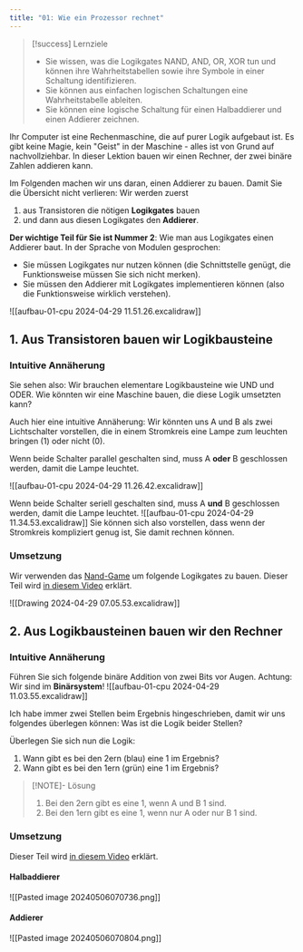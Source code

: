 ```yaml
---
title: "01: Wie ein Prozessor rechnet"
---
```

> [!success] Lernziele
> 
> - Sie wissen, was die Logikgates NAND, AND, OR, XOR tun und können ihre Wahrheitstabellen sowie ihre Symbole in einer Schaltung identifizieren.
> - Sie können aus einfachen logischen Schaltungen eine Wahrheitstabelle ableiten.
> - Sie können eine logische Schaltung für einen Halbaddierer und einen Addierer zeichnen.

Ihr Computer ist eine Rechenmaschine, die auf purer Logik aufgebaut ist. Es gibt keine Magie, kein "Geist" in der Maschine - alles ist von Grund auf nachvollziehbar. In dieser Lektion bauen wir einen Rechner, der zwei binäre Zahlen addieren kann.

Im Folgenden machen wir uns daran, einen Addierer zu bauen. Damit Sie die Übersicht nicht verlieren: Wir werden zuerst 
1. aus Transistoren die nötigen **Logikgates** bauen 
2. und dann aus diesen Logikgates den **Addierer**.

**Der wichtige Teil für Sie ist Nummer 2**: Wie man aus Logikgates einen Addierer baut. In der Sprache von Modulen gesprochen:
- Sie müssen Logikgates nur nutzen können (die Schnittstelle genügt, die Funktionsweise müssen Sie sich nicht merken).
- Sie müssen den Addierer mit Logikgates implementieren können (also die Funktionsweise wirklich verstehen).

![[aufbau-01-cpu 2024-04-29 11.51.26.excalidraw]]

## 1. Aus Transistoren bauen wir Logikbausteine
### Intuitive Annäherung

Sie sehen also: Wir brauchen elementare Logikbausteine wie UND und ODER. Wie könnten wir eine Maschine bauen, die diese Logik umsetzten kann? 

Auch hier eine intuitive Annäherung: Wir könnten uns A und B als zwei Lichtschalter vorstellen, die in einem Stromkreis eine Lampe zum leuchten bringen (1) oder nicht (0).

Wenn beide Schalter parallel geschalten sind, muss A **oder** B geschlossen werden, damit die Lampe leuchtet.

![[aufbau-01-cpu 2024-04-29 11.26.42.excalidraw]]

Wenn beide Schalter seriell geschalten sind, muss A **und** B geschlossen werden, damit die Lampe leuchtet.
![[aufbau-01-cpu 2024-04-29 11.34.53.excalidraw]]
Sie können sich also vorstellen, dass wenn der Stromkreis kompliziert genug ist, Sie damit rechnen können.

### Umsetzung

Wir verwenden das [Nand-Game](https://nandgame.com/) um folgende Logikgates zu bauen. Dieser Teil wird [in diesem Video](https://kswe-my.sharepoint.com/:v:/g/personal/cha_kswe_ch/EbHUTNcJsntBnlMyQgKc-mABkhzEVL-gBPmd_baop__Eqw?e=Zu0OBg&nav=eyJyZWZlcnJhbEluZm8iOnsicmVmZXJyYWxBcHAiOiJTdHJlYW1XZWJBcHAiLCJyZWZlcnJhbFZpZXciOiJTaGFyZURpYWxvZy1MaW5rIiwicmVmZXJyYWxBcHBQbGF0Zm9ybSI6IldlYiIsInJlZmVycmFsTW9kZSI6InZpZXcifX0%3D) erklärt.


![[Drawing 2024-04-29 07.05.53.excalidraw]]

## 2. Aus Logikbausteinen bauen wir den Rechner
### Intuitive Annäherung

Führen Sie sich folgende binäre Addition von zwei Bits vor Augen. Achtung: Wir sind im **Binärsystem**!
![[aufbau-01-cpu 2024-04-29 11.03.55.excalidraw]]

Ich habe immer zwei Stellen beim Ergebnis hingeschrieben, damit wir uns folgendes überlegen können: Was ist die Logik beider Stellen?

Überlegen Sie sich nun die Logik:
1. Wann gibt es bei den 2ern (blau) eine 1 im Ergebnis?
2. Wann gibt es bei den 1ern (grün) eine 1 im Ergebnis?
> [!NOTE]- Lösung
> 
> 1. Bei den 2ern gibt es eine 1, wenn A und B 1 sind.
> 2. Bei den 1ern gibt es eine 1, wenn nur A oder nur B 1 sind.

### Umsetzung

Dieser Teil wird [in diesem Video](https://kswe-my.sharepoint.com/:v:/g/personal/cha_kswe_ch/EXzMMEBOos5KlShPEygNtnIBKK5X_iYTH_lDxmyQ8VwMJQ?e=810XJS&nav=eyJyZWZlcnJhbEluZm8iOnsicmVmZXJyYWxBcHAiOiJTdHJlYW1XZWJBcHAiLCJyZWZlcnJhbFZpZXciOiJTaGFyZURpYWxvZy1MaW5rIiwicmVmZXJyYWxBcHBQbGF0Zm9ybSI6IldlYiIsInJlZmVycmFsTW9kZSI6InZpZXcifX0%3D) erklärt.
#### Halbaddierer
![[Pasted image 20240506070736.png]]

#### Addierer

![[Pasted image 20240506070804.png]]

